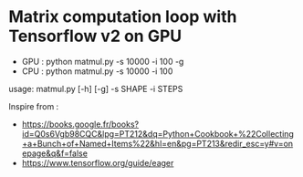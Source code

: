 # Matrix computation loop with Tensorflow v2 on GPU

* GPU : python matmul.py -s 10000 -i 100 -g 
* CPU : python matmul.py -s 10000 -i 100  

usage: matmul.py [-h] [-g] -s SHAPE -i STEPS

Inspire from :
- https://books.google.fr/books?id=Q0s6Vgb98CQC&lpg=PT212&dq=Python+Cookbook+%22Collecting+a+Bunch+of+Named+Items%22&hl=en&pg=PT213&redir_esc=y#v=onepage&q&f=false
- https://www.tensorflow.org/guide/eager
